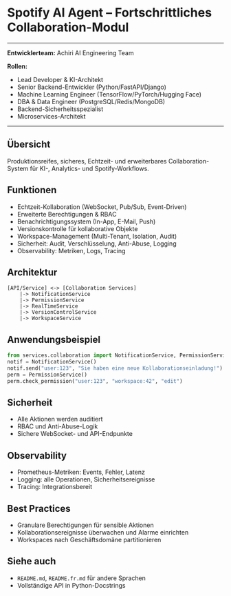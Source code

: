 # Spotify AI Agent – Fortschrittliches Collaboration-Modul

---
**Entwicklerteam:** Achiri AI Engineering Team

**Rollen:**
- Lead Developer & KI-Architekt
- Senior Backend-Entwickler (Python/FastAPI/Django)
- Machine Learning Engineer (TensorFlow/PyTorch/Hugging Face)
- DBA & Data Engineer (PostgreSQL/Redis/MongoDB)
- Backend-Sicherheitsspezialist
- Microservices-Architekt
---

## Übersicht
Produktionsreifes, sicheres, Echtzeit- und erweiterbares Collaboration-System für KI-, Analytics- und Spotify-Workflows.

## Funktionen
- Echtzeit-Kollaboration (WebSocket, Pub/Sub, Event-Driven)
- Erweiterte Berechtigungen & RBAC
- Benachrichtigungssystem (In-App, E-Mail, Push)
- Versionskontrolle für kollaborative Objekte
- Workspace-Management (Multi-Tenant, Isolation, Audit)
- Sicherheit: Audit, Verschlüsselung, Anti-Abuse, Logging
- Observability: Metriken, Logs, Tracing

## Architektur
```
[API/Service] <-> [Collaboration Services]
    |-> NotificationService
    |-> PermissionService
    |-> RealTimeService
    |-> VersionControlService
    |-> WorkspaceService
```

## Anwendungsbeispiel
```python
from services.collaboration import NotificationService, PermissionService, RealTimeService, VersionControlService, WorkspaceService
notif = NotificationService()
notif.send("user:123", "Sie haben eine neue Kollaborationseinladung!")
perm = PermissionService()
perm.check_permission("user:123", "workspace:42", "edit")
```

## Sicherheit
- Alle Aktionen werden auditiert
- RBAC und Anti-Abuse-Logik
- Sichere WebSocket- und API-Endpunkte

## Observability
- Prometheus-Metriken: Events, Fehler, Latenz
- Logging: alle Operationen, Sicherheitsereignisse
- Tracing: Integrationsbereit

## Best Practices
- Granulare Berechtigungen für sensible Aktionen
- Kollaborationsereignisse überwachen und Alarme einrichten
- Workspaces nach Geschäftsdomäne partitionieren

## Siehe auch
- `README.md`, `README.fr.md` für andere Sprachen
- Vollständige API in Python-Docstrings

